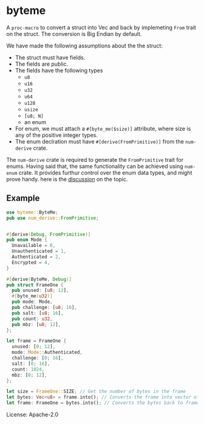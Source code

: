 # byteme

A `proc-macro` to convert a struct into Vec<u8> and back by implemeting `From` trait on the struct.
The conversion is Big Endian by default.

We have made the following assumptions about the  the struct:

- The struct must have fields.
- The fields are public.
- The fields have the following types
  - `u8`
  - `u16`
  - `u32`
  - `u64`
  - `u128`
  - `usize`
  - `[u8; N]`
  - an enum
- For enum, we must attach a `#[byte_me($size)]` attribute, where size is any of the positive integer types.
- The enum declration must have `#[derive(FromPrimitive)]` from the `num-derive` crate.

The `num-derive` crate is required to generate the `FromPrimitive` trait for enums. Having said that, the same
functionality can be achieved using `num-enum` crate. It provides furthur control over the enum data types,
and might prove handy. here is the [discussion](https://github.com/illicitonion/num_enum/issues/61#issuecomment-955804109)
on the topic.

## Example

```rust
use byteme::ByteMe;
pub use num_derive::FromPrimitive;


#[derive(Debug, FromPrimitive)]
pub enum Mode {
  Unavailable = 0,
  Unauthenticated = 1,
  Authenticated = 2,
  Encrypted = 4,
}

#[derive(ByteMe, Debug)]
pub struct FrameOne {
  pub unused: [u8; 12],
  #[byte_me(u32)]
  pub mode: Mode,
  pub challenge: [u8; 16],
  pub salt: [u8; 16],
  pub count: u32,
  pub mbz: [u8; 12],
};

let frame = FrameOne {
  unused: [0; 12],
  mode: Mode::Authenticated,
  challenge: [0; 16],
  salt: [0; 16],
  count: 1024,
  mbz: [0; 12],
};

let size = FrameOne::SIZE; // Get the number of bytes in the frame
let bytes: Vec<u8> = frame.into(); // Converts the frame into vector of bytes
let frame: FrameOne = bytes.into(); // Converts the bytes back to frame
```

License: Apache-2.0
